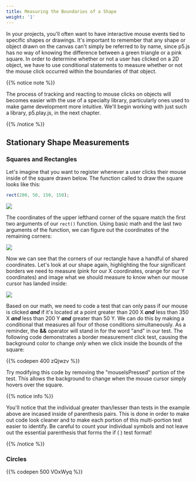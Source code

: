 ```yaml
---
title: Measuring the Boundaries of a Shape
weight: '1'
---
```

In your projects, you'll often want to have interactive mouse events tied to specific shapes or drawings. It's important to remember that any shape or object drawn on the canvas can't simply be referred to by name, since p5.js has no way of knowing the difference between a green triangle or a pink square. In order to determine whether or not a user has clicked on a 2D object, we have to use conditional statements to measure whether or not the mouse click occurred within the boundaries of that object.

{{% notice note %}}

The process of tracking and reacting to mouse clicks on objects will becomes easier with the use of a specialty library, particularly ones used to make game development more intuitive. We'll begin working with just such a library, p5.play.js, in the next chapter.

{{% /notice %}}

## Stationary Shape Measurements

### Squares and Rectangles

Let's imagine that you want to register whenever a user clicks their mouse inside of the square drawn below. The function called to draw the square looks like this:

```javascript
rect(200, 50, 150, 150);
```

![](/images/uploads/square_measurement-2-.jpg)

The coordinates of the upper lefthand corner of the square match the first two arguments of our `rect()` function. Using basic math and the last two arguments of the function, we can figure out the coordinates of the remaining corners:

![](/images/uploads/square_measurement-3-.jpg)

Now we can see that the corners of our rectangle have a handful of shared coordinates. Let's look at our shape again, highlighting the four significant borders we need to measure (pink for our X coordinates, orange for our Y coordinates) and image what we should measure to know when our mouse cursor has landed inside:

![](/images/uploads/square_measurement_mouse.jpg)

Based on our math, we need to code a test that can only pass if our mouse is clicked _**and**_ if it's located at a point greater than  200 X **_and_** less than 350 X **_and_** less than 200 Y **_and_** greater than 50 Y. We can do this by making a conditional that measures all four of those conditions simultaneously. As a reminder, the **&&**  operator will stand in for the word "and" in our test. The following code demonstrates a border measurement click test, causing the background color to change _only_ when we click inside the bounds of the square:

{{% codepen 400 zQjwzv %}}

Try modifying this code by removing the "mouseIsPressed" portion of the test. This allows the background to change when the mouse cursor simply hovers over the square.

{{% notice info %}}

You'll notice that the individual greater than/lesser than tests in the example above are incased inside of parenthesis pairs. This is done in order to make out code look cleaner and to make each portion of this multi-portion test easier to identify. Be careful to count your individual symbols and not leave out the essential parenthesis that forms the if ( ) test format!

{{% /notice %}}

### Circles

{{% codepen 500 VOxWyq %}}
